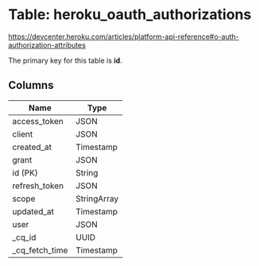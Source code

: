 # Table: heroku_oauth_authorizations
https://devcenter.heroku.com/articles/platform-api-reference#o-auth-authorization-attributes

The primary key for this table is **id**.


## Columns
| Name          | Type          |
| ------------- | ------------- |
|access_token|JSON|
|client|JSON|
|created_at|Timestamp|
|grant|JSON|
|id (PK)|String|
|refresh_token|JSON|
|scope|StringArray|
|updated_at|Timestamp|
|user|JSON|
|_cq_id|UUID|
|_cq_fetch_time|Timestamp|
